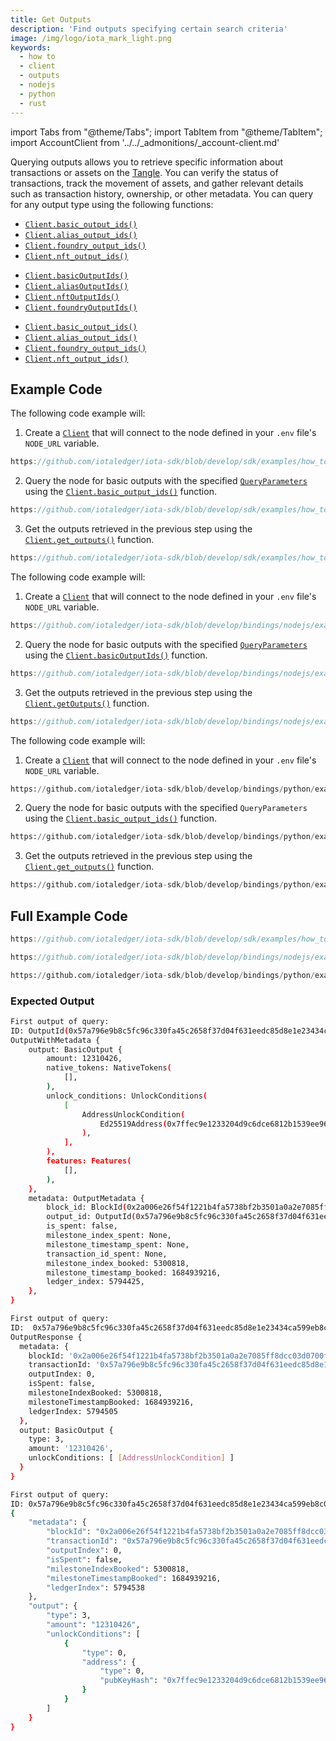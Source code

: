 ```yaml
---
title: Get Outputs
description: 'Find outputs specifying certain search criteria'
image: /img/logo/iota_mark_light.png
keywords:
  - how to
  - client
  - outputs
  - nodejs
  - python
  - rust
---
```


import Tabs from "@theme/Tabs";
import TabItem from "@theme/TabItem";
import AccountClient from '../../\_admonitions/\_account-client.md'

Querying outputs allows you to retrieve specific information about transactions or assets on
the [Tangle](https://wiki.iota.org/shimmer/learn/tangle/). You can verify the status of transactions, track the movement
of assets, and gather relevant details such as transaction history, ownership, or other metadata. You can query for any
output type using the following functions:

<Tabs groupId="language" queryString>
<TabItem value="rust" label="Rust">

- [`Client.basic_output_ids()`](https://docs.rs/iota-sdk/latest/iota_sdk/client/core/struct.ClientInner.html#method.basic_output_ids)
- [`Client.alias_output_ids()`](https://docs.rs/iota-sdk/latest/iota_sdk/client/core/struct.ClientInner.html#method.alias_output_ids)
- [`Client.foundry_output_ids()`](https://docs.rs/iota-sdk/latest/iota_sdk/client/core/struct.ClientInner.html#method.foundry_output_ids)
- [`Client.nft_output_ids()`](https://docs.rs/iota-sdk/latest/iota_sdk/client/core/struct.ClientInner.html#method.nft_output_ids)

</TabItem>
<TabItem value="typescript-node" label="Typescript (Node.js)">

- [`Client.basicOutputIds()`](../../references/nodejs/classes/Client/#basicoutputids)
- [`Client.aliasOutputIds()`](../../references/nodejs/classes/Client/#aliasoutputids)
- [`Client.nftOutputIds()`](../../references/nodejs/classes/Client/#nftoutputids)
- [`Client.foundryOutputIds()`](../../references/nodejs/classes/Client/#foundryoutputids)

</TabItem>
<TabItem value="python" label="Python">

- [`Client.basic_output_ids()`](../../references/python/iota_sdk/client/_node_indexer_api/#basic_output_ids)
- [`Client.alias_output_ids()`](../../references/python/iota_sdk/client/_node_indexer_api/#alias_output_ids)
- [`Client.foundry_output_ids()`](../../references/python/iota_sdk/client/_node_indexer_api/#foundry_output_ids)
- [`Client.nft_output_ids()`](../../references/python/iota_sdk/client/_node_indexer_api/#nft_output_ids)

</TabItem>
</Tabs>

<AccountClient/>

## Example Code

<Tabs groupId="language" queryString>
<TabItem value="rust" label="Rust">

The following code example will:

1. Create a [`Client`](https://docs.rs/iota-sdk/latest/iota_sdk/client/core/struct.Client.html) that will connect to the
   node defined in your `.env` file's `NODE_URL` variable.

```rust reference
https://github.com/iotaledger/iota-sdk/blob/develop/sdk/examples/how_tos/client/get_outputs.rs#L26-L31
```

2. Query the node for basic outputs with the specified
   [`QueryParameters`](https://docs.rs/iota-sdk/latest/iota_sdk/client/node_api/indexer/query_parameters/enum.QueryParameter.html)
   using the [`Client.basic_output_ids()`](https://docs.rs/iota-sdk/latest/iota_sdk/client/core/struct.ClientInner.html#method.basic_output_ids)
   function.

```rust reference
https://github.com/iotaledger/iota-sdk/blob/develop/sdk/examples/how_tos/client/get_outputs.rs#L42-L49
```

3. Get the outputs retrieved in the previous step using the
   [`Client.get_outputs()`](https://docs.rs/iota-sdk/latest/iota_sdk/client/core/struct.Client.html#method.get_outputs)
   function.

```rust reference
https://github.com/iotaledger/iota-sdk/blob/develop/sdk/examples/how_tos/client/get_outputs.rs#L55
```

</TabItem>
<TabItem value="typescript-node" label="Typescript (Node.js)">

The following code example will:

1. Create a [`Client`](../../references/nodejs/classes/Client/) that will connect to the
   node defined in your `.env` file's `NODE_URL` variable.

```typescript reference
https://github.com/iotaledger/iota-sdk/blob/develop/bindings/nodejs/examples/how_tos/client/get-outputs.ts#L13-L20
```

2. Query the node for basic outputs with the specified
   [`QueryParameters`](../../references/nodejs/api_ref/#queryparameter)
   using the [`Client.basicOutputIds()`](../../references/nodejs/classes/Client/#basicoutputids)
   function.

```typescript reference
https://github.com/iotaledger/iota-sdk/blob/develop/bindings/nodejs/examples/how_tos/client/get-outputs.ts#L24-L32
```

3. Get the outputs retrieved in the previous step using the
   [`Client.getOutputs()`](../../references/nodejs/classes/Client/#getoutputs)
   function.

```typescript reference
https://github.com/iotaledger/iota-sdk/blob/develop/bindings/nodejs/examples/how_tos/client/get-outputs.ts#L36
```

</TabItem>
<TabItem value="python" label="Python">

The following code example will:

1. Create a [`Client`](../../references/python/iota_sdk/client/) that will connect to the
   node defined in your `.env` file's `NODE_URL` variable.

```python reference
https://github.com/iotaledger/iota-sdk/blob/develop/bindings/python/examples/how_tos/client/get_outputs.py#L8-L11
```

2. Query the node for basic outputs with the specified `QueryParameters` using the [`Client.basic_output_ids()`](../../references/python/iota_sdk/client/_node_indexer_api/#basic_output_ids)
   function.

```python reference
https://github.com/iotaledger/iota-sdk/blob/develop/bindings/python/examples/how_tos/client/get_outputs.py#L13-L22
```

3. Get the outputs retrieved in the previous step using the
   [`Client.get_outputs()`](../../references/python/iota_sdk/client/_high_level_api/#get_outputs)
   function.

```python reference
https://github.com/iotaledger/iota-sdk/blob/develop/bindings/python/examples/how_tos/client/get_outputs.py#L27
```

</TabItem>
</Tabs>

## Full Example Code

<Tabs groupId="language" queryString>
<TabItem value="rust" label="Rust">

```rust reference
https://github.com/iotaledger/iota-sdk/blob/develop/sdk/examples/how_tos/client/get_outputs.rs
```

</TabItem>
<TabItem value="typescript-node" label="Typescript (Node.js)">

```typescript reference
https://github.com/iotaledger/iota-sdk/blob/develop/bindings/nodejs/examples/how_tos/client/get-outputs.ts
```

</TabItem>
<TabItem value="python" label="Python">

```python reference
https://github.com/iotaledger/iota-sdk/blob/develop/bindings/python/examples/how_tos/client/get_outputs.py
```

</TabItem>
</Tabs>

### Expected Output

<Tabs groupId="language" queryString>
<TabItem value="rust" label="Rust">

```bash
First output of query:
ID: OutputId(0x57a796e9b8c5fc96c330fa45c2658f37d04f631eedc85d8e1e23434ca599eb8c0000)
OutputWithMetadata {
    output: BasicOutput {
        amount: 12310426,
        native_tokens: NativeTokens(
            [],
        ),
        unlock_conditions: UnlockConditions(
            [
                AddressUnlockCondition(
                    Ed25519Address(0x7ffec9e1233204d9c6dce6812b1539ee96af691ca2e4d9065daa85907d33e5d3),
                ),
            ],
        ),
        features: Features(
            [],
        ),
    },
    metadata: OutputMetadata {
        block_id: BlockId(0x2a006e26f54f1221b4fa5738bf2b3501a0a2e7085ff8dcc03d0700f75bbcc43c),
        output_id: OutputId(0x57a796e9b8c5fc96c330fa45c2658f37d04f631eedc85d8e1e23434ca599eb8c0000),
        is_spent: false,
        milestone_index_spent: None,
        milestone_timestamp_spent: None,
        transaction_id_spent: None,
        milestone_index_booked: 5300818,
        milestone_timestamp_booked: 1684939216,
        ledger_index: 5794425,
    },
}
```

</TabItem>
<TabItem value="typescript-node" label="Typescript (Node.js)">

```bash
First output of query:
ID:  0x57a796e9b8c5fc96c330fa45c2658f37d04f631eedc85d8e1e23434ca599eb8c0000
OutputResponse {
  metadata: {
    blockId: '0x2a006e26f54f1221b4fa5738bf2b3501a0a2e7085ff8dcc03d0700f75bbcc43c',
    transactionId: '0x57a796e9b8c5fc96c330fa45c2658f37d04f631eedc85d8e1e23434ca599eb8c',
    outputIndex: 0,
    isSpent: false,
    milestoneIndexBooked: 5300818,
    milestoneTimestampBooked: 1684939216,
    ledgerIndex: 5794505
  },
  output: BasicOutput {
    type: 3,
    amount: '12310426',
    unlockConditions: [ [AddressUnlockCondition] ]
  }
}
```

</TabItem>
<TabItem value="python" label="Python">

```bash
First output of query:
ID: 0x57a796e9b8c5fc96c330fa45c2658f37d04f631eedc85d8e1e23434ca599eb8c0000
{
    "metadata": {
        "blockId": "0x2a006e26f54f1221b4fa5738bf2b3501a0a2e7085ff8dcc03d0700f75bbcc43c",
        "transactionId": "0x57a796e9b8c5fc96c330fa45c2658f37d04f631eedc85d8e1e23434ca599eb8c",
        "outputIndex": 0,
        "isSpent": false,
        "milestoneIndexBooked": 5300818,
        "milestoneTimestampBooked": 1684939216,
        "ledgerIndex": 5794538
    },
    "output": {
        "type": 3,
        "amount": "12310426",
        "unlockConditions": [
            {
                "type": 0,
                "address": {
                    "type": 0,
                    "pubKeyHash": "0x7ffec9e1233204d9c6dce6812b1539ee96af691ca2e4d9065daa85907d33e5d3"
                }
            }
        ]
    }
}
```

</TabItem>
</Tabs>

